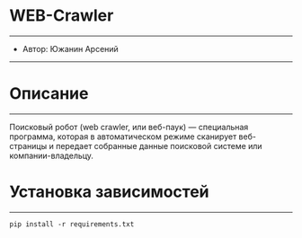 # WEB-Crawler

---

* Автор: Южанин Арсений

---

# Описание

---

Поисковый робот (web crawler, или веб-паук) — 
специальная программа, которая в автоматическом 
режиме сканирует веб-страницы и передает 
собранные данные поисковой системе 
или компании-владельцу.

# Установка зависимостей

---

```
pip install -r requirements.txt
```